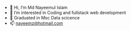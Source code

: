 - 👋 Hi, I’m Md Nayeemul Islam
- 👀 I’m interested in Coding and fullstack web development 
- 🌱 Graduated in Msc Data scicence
- 📫 nayeemz@hotmail.com

<!---
nayeemz6/nayeemz6 is a ✨ special ✨ repository because its `README.md` (this file) appears on your GitHub profile.
You can click the Preview link to take a look at your changes.
--->
